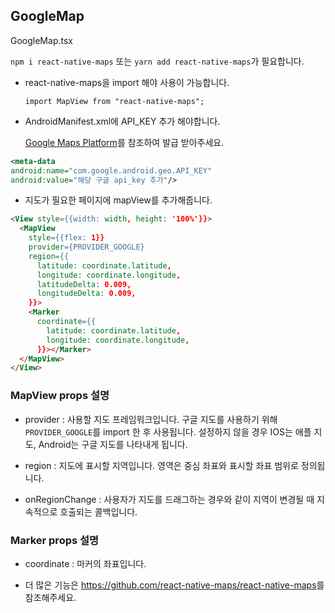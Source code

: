 ## GoogleMap

GoogleMap.tsx

`npm i react-native-maps` 또는 `yarn add react-native-maps`가 필요합니다.

- react-native-maps을 import 해야 사용이 가능합니다.

  `import MapView from "react-native-maps";`

- AndroidManifest.xml에 API_KEY 추가 해야합니다.

  [Google Maps Platform](https://developers.google.com/maps/documentation/android-sdk/get-api-key?hl=ko)를 참조하여 발급 받아주세요.

```xml
<meta-data
android:name="com.google.android.geo.API_KEY"
android:value="해당 구글 api_key 추가"/>
```

- 지도가 필요한 페이지에 mapView를 추가해줍니다.

```html
<View style={{width: width, height: '100%'}}>
  <MapView
    style={{flex: 1}}
    provider={PROVIDER_GOOGLE}
    region={{
      latitude: coordinate.latitude,
      longitude: coordinate.longitude,
      latitudeDelta: 0.009,
      longitudeDelta: 0.009,
    }}>
    <Marker
      coordinate={{
        latitude: coordinate.latitude,
        longitude: coordinate.longitude,
      }}></Marker>
  </MapView>
</View>

```

### MapView props 설명

- provider : 사용할 지도 프레임워크입니다. 구글 지도를 사용하기 위해 `PROVIDER_GOOGLE`를 import 한 후 사용됩니다. 설정하지 않을 경우 IOS는 애플 지도, Android는 구글 지도를 나타내게 됩니다.

- region : 지도에 표시할 지역입니다. 영역은 중심 좌표와 표시할 좌표 범위로 정의됩니다.

- onRegionChange : 사용자가 지도를 드래그하는 경우와 같이 지역이 변경될 때 지속적으로 호출되는 콜백입니다.

### Marker props 설명

- coordinate : 마커의 좌표입니다.

- 더 많은 기능은 <https://github.com/react-native-maps/react-native-maps>를 참조해주세요.
